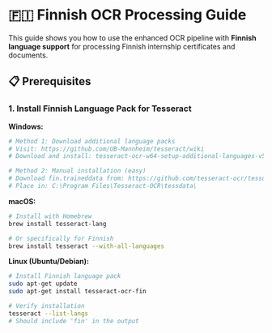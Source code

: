 # 🇫🇮 Finnish OCR Processing Guide

This guide shows you how to use the enhanced OCR pipeline with **Finnish language support** for processing Finnish internship certificates and documents.

## 📋 Prerequisites

### 1. Install Finnish Language Pack for Tesseract

**Windows:**
```powershell
# Method 1: Download additional language packs
# Visit: https://github.com/UB-Mannheim/tesseract/wiki
# Download and install: tesseract-ocr-w64-setup-additional-languages-v5.3.0.exe

# Method 2: Manual installation (easy)
# Download fin.traineddata from: https://github.com/tesseract-ocr/tessdata
# Place in: C:\Program Files\Tesseract-OCR\tessdata\
```

**macOS:**
```bash
# Install with Homebrew
brew install tesseract-lang

# Or specifically for Finnish
brew install tesseract --with-all-languages
```

**Linux (Ubuntu/Debian):**
```bash
# Install Finnish language pack
sudo apt-get update
sudo apt-get install tesseract-ocr-fin

# Verify installation
tesseract --list-langs
# Should include 'fin' in the output
```

